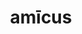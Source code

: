 ---
title: amīcus
meaning: friend
ch: three
pos: noun
stem: amīc
genend: ī
abbgender: m.
abbgender2: masc.
gender: masculine
declension: second
derivative: amicable
six: y
---